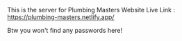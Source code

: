 This is the server for Plumbing Masters Website
Live Link : https://plumbing-masters.netlify.app/

Btw you won't find any passwords here!